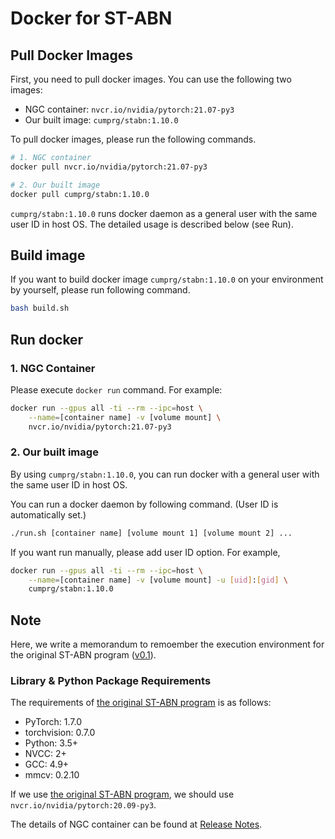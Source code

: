 # Docker for ST-ABN


## Pull Docker Images

First, you need to pull docker images.
You can use the following two images:

* NGC container: `nvcr.io/nvidia/pytorch:21.07-py3`
* Our built image: `cumprg/stabn:1.10.0`

To pull docker images, please run the following commands.
```bash
# 1. NGC container
docker pull nvcr.io/nvidia/pytorch:21.07-py3

# 2. Our built image
docker pull cumprg/stabn:1.10.0
```

`cumprg/stabn:1.10.0` runs docker daemon as a general user with the same user ID in host OS.
The detailed usage is described below (see Run).

## Build image

If you want to build docker image `cumprg/stabn:1.10.0` on your environment by yourself, please run following command.

```bash
bash build.sh
```

## Run docker

### 1. NGC Container

Please execute `docker run` command. For example:

```bash
docker run --gpus all -ti --rm --ipc=host \
    --name=[container name] -v [volume mount] \
    nvcr.io/nvidia/pytorch:21.07-py3
```

### 2. Our built image

By using `cumprg/stabn:1.10.0`, you can run docker with a general user with the same user ID in host OS.

You can run a docker daemon by following command. (User ID is automatically set.)

```bash
./run.sh [container name] [volume mount 1] [volume mount 2] ...
```

If you want run manually, please add user ID option. For example,

```bash
docker run --gpus all -ti --rm --ipc=host \
    --name=[container name] -v [volume mount] -u [uid]:[gid] \
    cumprg/stabn:1.10.0
```

## Note

Here, we write a memorandum to remoember the execution environment for the original ST-ABN program ([v0.1](https://github.com/machine-perception-robotics-group/ST-ABN_PyTorch/tree/v0.1)).

### Library & Python Package Requirements

The requirements of [the original ST-ABN program](https://github.com/machine-perception-robotics-group/ST-ABN_PyTorch/tree/v0.1) is as follows:

- PyTorch: 1.7.0
- torchvision: 0.7.0
- Python: 3.5+
- NVCC: 2+
- GCC: 4.9+
- mmcv: 0.2.10

If we use [the original ST-ABN program](https://github.com/machine-perception-robotics-group/ST-ABN_PyTorch/tree/v0.1), we should use `nvcr.io/nvidia/pytorch:20.09-py3`.

The details of NGC container can be found at [Release Notes](https://docs.nvidia.com/deeplearning/frameworks/pytorch-release-notes/).
